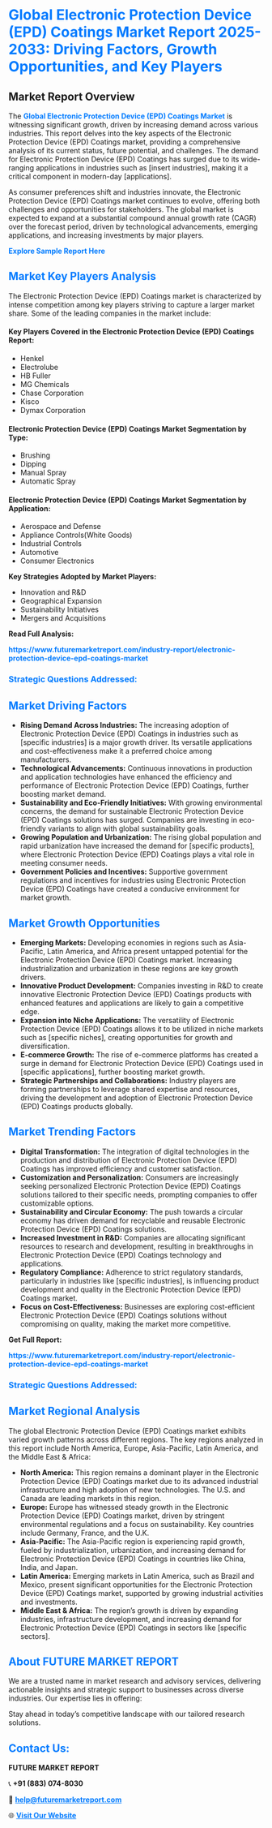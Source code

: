 <h1 style="color: #007BFF;">Global Electronic Protection Device (EPD) Coatings Market Report 2025-2033: Driving Factors, Growth Opportunities, and Key Players</h1>

<section id="overview">
<h2>Market Report Overview</h2>
<p>The <a href="https://www.futuremarketreport.com/industry-report/electronic-protection-device-epd-coatings-market" style="color: #007BFF; text-decoration: none;"><strong>Global Electronic Protection Device (EPD) Coatings Market</strong></a> is witnessing significant growth, driven by increasing demand across various industries. This report delves into the key aspects of the Electronic Protection Device (EPD) Coatings market, providing a comprehensive analysis of its current status, future potential, and challenges. The demand for Electronic Protection Device (EPD) Coatings has surged due to its wide-ranging applications in industries such as [insert industries], making it a critical component in modern-day [applications].</p>
<p>As consumer preferences shift and industries innovate, the Electronic Protection Device (EPD) Coatings market continues to evolve, offering both challenges and opportunities for stakeholders. The global market is expected to expand at a substantial compound annual growth rate (CAGR) over the forecast period, driven by technological advancements, emerging applications, and increasing investments by major players.</p>
</section>

<section id="overview">
<p><a href="https://www.futuremarketreport.com/request-sample/reportId=61249" style="color: #007BFF; text-decoration: none;"><strong>Explore Sample Report Here</strong></a></p>
</section>

<section id="key-players">
<h2 style="color: #007BFF;">Market Key Players Analysis</h2>
<p>The Electronic Protection Device (EPD) Coatings market is characterized by intense competition among key players striving to capture a larger market share. Some of the leading companies in the market include:</p>
<h4>Key Players Covered in the Electronic Protection Device (EPD) Coatings Report:</h4>
<ul><li>Henkel</li><li>Electrolube</li><li>HB Fuller</li><li>MG Chemicals</li><li>Chase Corporation</li><li>Kisco</li><li>Dymax Corporation</li></ul>
<h4>Electronic Protection Device (EPD) Coatings Market Segmentation by Type:</h4>
<ul><li>Brushing</li><li>Dipping</li><li>Manual Spray</li><li>Automatic Spray</li></ul>

<h4>Electronic Protection Device (EPD) Coatings Market Segmentation by Application:</h4>
<ul><li>Aerospace and Defense</li><li>Appliance Controls(White Goods)</li><li>Industrial Controls</li><li>Automotive</li><li>Consumer Electronics</li></ul>
<p><strong>Key Strategies Adopted by Market Players:</strong></p>
<ul>
<li>Innovation and R&D</li>
<li>Geographical Expansion</li>
<li>Sustainability Initiatives</li>
<li>Mergers and Acquisitions</li>
</ul>
</section>

<section>
<p><strong>Read Full Analysis: </strong></p><a href="https://www.futuremarketreport.com/industry-report/electronic-protection-device-epd-coatings-market" style="color: #007BFF; text-decoration: none;"><strong>https://www.futuremarketreport.com/industry-report/electronic-protection-device-epd-coatings-market</strong></a>
<h3 style="color: #007BFF;">Strategic Questions Addressed:</h3>
</section>

<section id="driving-factors">
<h2 style="color: #007BFF;">Market Driving Factors</h2>
<ul>
<li><strong>Rising Demand Across Industries:</strong> The increasing adoption of Electronic Protection Device (EPD) Coatings in industries such as [specific industries] is a major growth driver. Its versatile applications and cost-effectiveness make it a preferred choice among manufacturers.</li>
<li><strong>Technological Advancements:</strong> Continuous innovations in production and application technologies have enhanced the efficiency and performance of Electronic Protection Device (EPD) Coatings, further boosting market demand.</li>
<li><strong>Sustainability and Eco-Friendly Initiatives:</strong> With growing environmental concerns, the demand for sustainable Electronic Protection Device (EPD) Coatings solutions has surged. Companies are investing in eco-friendly variants to align with global sustainability goals.</li>
<li><strong>Growing Population and Urbanization:</strong> The rising global population and rapid urbanization have increased the demand for [specific products], where Electronic Protection Device (EPD) Coatings plays a vital role in meeting consumer needs.</li>
<li><strong>Government Policies and Incentives:</strong> Supportive government regulations and incentives for industries using Electronic Protection Device (EPD) Coatings have created a conducive environment for market growth.</li>
</ul>
</section>

<section id="growth-opportunities">
<h2 style="color: #007BFF;">Market Growth Opportunities</h2>
<ul>
<li><strong>Emerging Markets:</strong> Developing economies in regions such as Asia-Pacific, Latin America, and Africa present untapped potential for the Electronic Protection Device (EPD) Coatings market. Increasing industrialization and urbanization in these regions are key growth drivers.</li>
<li><strong>Innovative Product Development:</strong> Companies investing in R&D to create innovative Electronic Protection Device (EPD) Coatings products with enhanced features and applications are likely to gain a competitive edge.</li>
<li><strong>Expansion into Niche Applications:</strong> The versatility of Electronic Protection Device (EPD) Coatings allows it to be utilized in niche markets such as [specific niches], creating opportunities for growth and diversification.</li>
<li><strong>E-commerce Growth:</strong> The rise of e-commerce platforms has created a surge in demand for Electronic Protection Device (EPD) Coatings used in [specific applications], further boosting market growth.</li>
<li><strong>Strategic Partnerships and Collaborations:</strong> Industry players are forming partnerships to leverage shared expertise and resources, driving the development and adoption of Electronic Protection Device (EPD) Coatings products globally.</li>
</ul>
</section>

<section id="trending-factors">
<h2 style="color: #007BFF;">Market Trending Factors</h2>
<ul>
<li><strong>Digital Transformation:</strong> The integration of digital technologies in the production and distribution of Electronic Protection Device (EPD) Coatings has improved efficiency and customer satisfaction.</li>
<li><strong>Customization and Personalization:</strong> Consumers are increasingly seeking personalized Electronic Protection Device (EPD) Coatings solutions tailored to their specific needs, prompting companies to offer customizable options.</li>
<li><strong>Sustainability and Circular Economy:</strong> The push towards a circular economy has driven demand for recyclable and reusable Electronic Protection Device (EPD) Coatings solutions.</li>
<li><strong>Increased Investment in R&D:</strong> Companies are allocating significant resources to research and development, resulting in breakthroughs in Electronic Protection Device (EPD) Coatings technology and applications.</li>
<li><strong>Regulatory Compliance:</strong> Adherence to strict regulatory standards, particularly in industries like [specific industries], is influencing product development and quality in the Electronic Protection Device (EPD) Coatings market.</li>
<li><strong>Focus on Cost-Effectiveness:</strong> Businesses are exploring cost-efficient Electronic Protection Device (EPD) Coatings solutions without compromising on quality, making the market more competitive.</li>
</ul>
</section>

<section>
<p><strong>Get Full Report: </strong></p><a href="https://www.futuremarketreport.com/industry-report/electronic-protection-device-epd-coatings-market" style="color: #007BFF; text-decoration: none;"><strong>https://www.futuremarketreport.com/industry-report/electronic-protection-device-epd-coatings-market</strong></a>
<h3 style="color: #007BFF;">Strategic Questions Addressed:</h3>
</section>


<section id="regional-analysis">
<h2 style="color: #007BFF;">Market Regional Analysis</h2>
<p>The global Electronic Protection Device (EPD) Coatings market exhibits varied growth patterns across different regions. The key regions analyzed in this report include North America, Europe, Asia-Pacific, Latin America, and the Middle East & Africa:</p>
<ul>
<li><strong>North America:</strong> This region remains a dominant player in the Electronic Protection Device (EPD) Coatings market due to its advanced industrial infrastructure and high adoption of new technologies. The U.S. and Canada are leading markets in this region.</li>
<li><strong>Europe:</strong> Europe has witnessed steady growth in the Electronic Protection Device (EPD) Coatings market, driven by stringent environmental regulations and a focus on sustainability. Key countries include Germany, France, and the U.K.</li>
<li><strong>Asia-Pacific:</strong> The Asia-Pacific region is experiencing rapid growth, fueled by industrialization, urbanization, and increasing demand for Electronic Protection Device (EPD) Coatings in countries like China, India, and Japan.</li>
<li><strong>Latin America:</strong> Emerging markets in Latin America, such as Brazil and Mexico, present significant opportunities for the Electronic Protection Device (EPD) Coatings market, supported by growing industrial activities and investments.</li>
<li><strong>Middle East & Africa:</strong> The region’s growth is driven by expanding industries, infrastructure development, and increasing demand for Electronic Protection Device (EPD) Coatings in sectors like [specific sectors].</li>
</ul>
</section>

<footer>
<h2 style="color: #007BFF;">About FUTURE MARKET REPORT</h2>
<p>We are a trusted name in market research and advisory services, delivering actionable insights and strategic support to businesses across diverse industries. Our expertise lies in offering:</p>

<p>Stay ahead in today’s competitive landscape with our tailored research solutions.</p>

<h2 style="color: #007BFF;">Contact Us:</h2>
<p><strong>FUTURE MARKET REPORT</strong></p>
<p>📞 <strong>+91 (883) 074-8030</strong></p>
<p>📧 <strong><a href="mailto:help@futuremarketreport.com" style="color: #007BFF;">help@futuremarketreport.com</a></strong></p>
<p>🌐 <strong><a href="https://www.futuremarketreport.com/" style="color: #007BFF;">Visit Our Website</a></strong></p>
</footer>